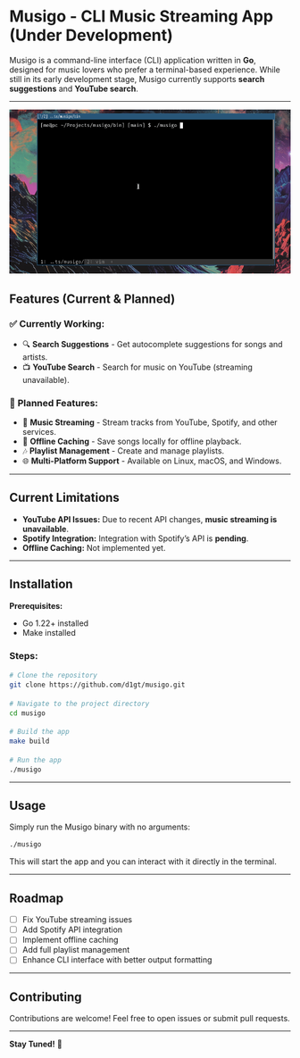 # **Musigo - CLI Music Streaming App (Under Development)**  

Musigo is a command-line interface (CLI) application written in **Go**, designed for music lovers who prefer a terminal-based experience. While still in its early development stage, Musigo currently supports **search suggestions** and **YouTube search**.

---

![Musigo Showcase](assets/demo.gif)

## **Features (Current & Planned)**  

### ✅ **Currently Working:**  
- 🔍 **Search Suggestions** - Get autocomplete suggestions for songs and artists.  
- 📺 **YouTube Search** - Search for music on YouTube (streaming unavailable).  

### 🚧 **Planned Features:**  
- 🎵 **Music Streaming** - Stream tracks from YouTube, Spotify, and other services.  
- 📂 **Offline Caching** - Save songs locally for offline playback.  
- 🎶 **Playlist Management** - Create and manage playlists.  
- 🌐 **Multi-Platform Support** - Available on Linux, macOS, and Windows.

---

## **Current Limitations**  
- **YouTube API Issues:** Due to recent API changes, **music streaming is unavailable**.  
- **Spotify Integration:** Integration with Spotify’s API is **pending**.  
- **Offline Caching:** Not implemented yet.  

---

## **Installation**  

**Prerequisites:**  
- Go 1.22+ installed  
- Make installed  

### **Steps:**  
```bash
# Clone the repository
git clone https://github.com/d1gt/musigo.git

# Navigate to the project directory
cd musigo

# Build the app
make build

# Run the app
./musigo
```

---

## **Usage**  
Simply run the Musigo binary with no arguments:

```bash
./musigo
```

This will start the app and you can interact with it directly in the terminal.

---

## **Roadmap**  
- [ ] Fix YouTube streaming issues  
- [ ] Add Spotify API integration  
- [ ] Implement offline caching  
- [ ] Add full playlist management  
- [ ] Enhance CLI interface with better output formatting  

---

## **Contributing**  
Contributions are welcome! Feel free to open issues or submit pull requests.

---

**Stay Tuned!** 🚀  

